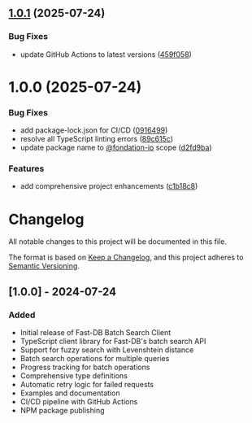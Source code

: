 ## [1.0.1](https://github.com/fondation-io/fast-db-batch-search-client/compare/v1.0.0...v1.0.1) (2025-07-24)

### Bug Fixes

- update GitHub Actions to latest versions ([459f058](https://github.com/fondation-io/fast-db-batch-search-client/commit/459f05845132f742b8ac6f1cb103e5e6a4c9cb3a))

# 1.0.0 (2025-07-24)

### Bug Fixes

- add package-lock.json for CI/CD ([0916499](https://github.com/fondation-io/fast-db-batch-search-client/commit/0916499c779ac3f1d28512fbc98df155fe6c55c9))
- resolve all TypeScript linting errors ([89c615c](https://github.com/fondation-io/fast-db-batch-search-client/commit/89c615cfeec41b480f72b70cf7a32ae4706532a3))
- update package name to [@fondation-io](https://github.com/fondation-io) scope ([d2fd9ba](https://github.com/fondation-io/fast-db-batch-search-client/commit/d2fd9ba7699619894d4e699c8258f2c62f3581f7))

### Features

- add comprehensive project enhancements ([c1b18c8](https://github.com/fondation-io/fast-db-batch-search-client/commit/c1b18c868f1e214e92dfb65c2388daec74599920))

# Changelog

All notable changes to this project will be documented in this file.

The format is based on [Keep a Changelog](https://keepachangelog.com/en/1.0.0/),
and this project adheres to [Semantic Versioning](https://semver.org/spec/v2.0.0.html).

## [1.0.0] - 2024-07-24

### Added

- Initial release of Fast-DB Batch Search Client
- TypeScript client library for Fast-DB's batch search API
- Support for fuzzy search with Levenshtein distance
- Batch search operations for multiple queries
- Progress tracking for batch operations
- Comprehensive type definitions
- Automatic retry logic for failed requests
- Examples and documentation
- CI/CD pipeline with GitHub Actions
- NPM package publishing
